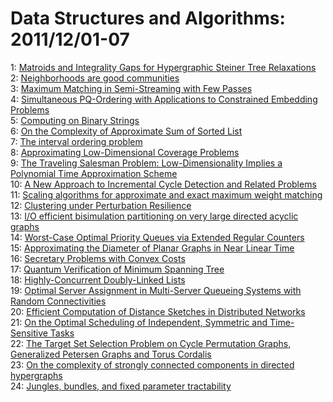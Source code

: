 # Data Structures and Algorithms: 2011/12/01-07  
1: [Matroids and Integrality Gaps for Hypergraphic Steiner Tree Relaxations](https://doi.org/10.48550/arXiv.1111.7280)  
2: [Neighborhoods are good communities](https://doi.org/10.48550/arXiv.1112.0031)  
3: [Maximum Matching in Semi-Streaming with Few Passes](https://doi.org/10.48550/arXiv.1112.0184)  
4: [Simultaneous PQ-Ordering with Applications to Constrained Embedding  Problems](https://doi.org/10.48550/arXiv.1112.0245)  
5: [Computing on Binary Strings](https://doi.org/10.48550/arXiv.1112.0278)  
6: [On the Complexity of Approximate Sum of Sorted List](https://doi.org/10.48550/arXiv.1112.0520)  
7: [The interval ordering problem](https://doi.org/10.48550/arXiv.1112.0534)  
8: [Approximating Low-Dimensional Coverage Problems](https://doi.org/10.48550/arXiv.1112.0689)  
9: [The Traveling Salesman Problem: Low-Dimensionality Implies a Polynomial  Time Approximation Scheme](https://doi.org/10.48550/arXiv.1112.0699)  
10: [A New Approach to Incremental Cycle Detection and Related Problems](https://doi.org/10.48550/arXiv.1112.0784)  
11: [Scaling algorithms for approximate and exact maximum weight matching](https://doi.org/10.48550/arXiv.1112.0790)  
12: [Clustering under Perturbation Resilience](https://doi.org/10.48550/arXiv.1112.0826)  
13: [I/O efficient bisimulation partitioning on very large directed acyclic  graphs](https://doi.org/10.48550/arXiv.1112.0857)  
14: [Worst-Case Optimal Priority Queues via Extended Regular Counters](https://doi.org/10.48550/arXiv.1112.0993)  
15: [Approximating the Diameter of Planar Graphs in Near Linear Time](https://doi.org/10.48550/arXiv.1112.1116)  
16: [Secretary Problems with Convex Costs](https://doi.org/10.48550/arXiv.1112.1136)  
17: [Quantum Verification of Minimum Spanning Tree](https://doi.org/10.48550/arXiv.1112.1139)  
18: [Highly-Concurrent Doubly-Linked Lists](https://doi.org/10.48550/arXiv.1112.1141)  
19: [Optimal Server Assignment in Multi-Server Queueing Systems with Random  Connectivities](https://doi.org/10.48550/arXiv.1112.1178)  
20: [Efficient Computation of Distance Sketches in Distributed Networks](https://doi.org/10.48550/arXiv.1112.1210)  
21: [On the Optimal Scheduling of Independent, Symmetric and Time-Sensitive  Tasks](https://doi.org/10.48550/arXiv.1112.1229)  
22: [The Target Set Selection Problem on Cycle Permutation Graphs,  Generalized Petersen Graphs and Torus Cordalis](https://doi.org/10.48550/arXiv.1112.1313)  
23: [On the complexity of strongly connected components in directed  hypergraphs](https://doi.org/10.48550/arXiv.1112.1444)  
24: [Jungles, bundles, and fixed parameter tractability](https://doi.org/10.48550/arXiv.1112.1538)  